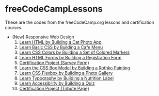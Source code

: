 # freeCodeCampLessons

These are the codes from the freeCodeCamp.org lessons and certification courses.

 - (New) Responsive Web Design
	1. [Learn HTML by Building a Cat Photo App](https://github.com/meemaw2020/freeCodeCampLessons/blob/main/(New)%20Responsive%20Web%20Design/01.%20Learn%20HTML%20by%20Building%20a%20Cat%20Photo%20App)
	2. [Learn Basic CSS by Building a Cafe Menu](https://github.com/meemaw2020/freeCodeCampLessons/blob/main/(New)%20Responsive%20Web%20Design/02.%20Learn%20Basic%20CSS%20by%20Building%20a%20Cafe%20Menu)
	3. [Learn CSS Colors by Building a Set of Colored Markers](https://github.com/meemaw2020/freeCodeCampLessons/blob/main/(New)%20Responsive%20Web%20Design/03.%20Learn%20CSS%20Colors%20by%20Building%20a%20Set%20of%20Colored%20Markers)
	4. [Learn HTML Forms by Building a Registration Form](https://github.com/meemaw2020/freeCodeCampLessons/tree/main/(New)%20Responsive%20Web%20Design/04.%20Learn%20HTML%20Forms%20by%20Building%20a%20Registration%20Form)
	5. [Certification Project (Survey Form)](https://github.com/meemaw2020/freeCodeCampLessons/tree/main/(New)%20Responsive%20Web%20Design/05.%20Certification%20Project%20(Survey%20Form))
	6. [Learn the CSS Box Model by Building a Rothko Painting](https://github.com/meemaw2020/freeCodeCampLessons/tree/meemaw2020-patch-1/(New)%20Responsive%20Web%20Design/06.%20Learn%20the%20CSS%20Box%20Model%20by%20Building%20a%20Rothko%20Painting)
	7. [Learn CSS Flexbox by Building a Photo Gallery](https://github.com/meemaw2020/freeCodeCampLessons/tree/meemaw2020-patch-1/(New)%20Responsive%20Web%20Design/07.%20Learn%20CSS%20Flexbox%20by%20Building%20a%20Photo%20Gallery)
	8. [Learn Typography by Building a Nutrition Label](https://github.com/meemaw2020/freeCodeCampLessons/tree/meemaw2020-patch-1/(New)%20Responsive%20Web%20Design/08.%20Learn%20Typography%20by%20Building%20a%20Nutrition%20Label)
	9. [Learn Accessibility by Building a Quiz](https://github.com/meemaw2020/freeCodeCampLessons/tree/meemaw2020-patch-1/(New)%20Responsive%20Web%20Design/09.%20Learn%20Accessibility%20by%20Building%20a%20Quiz)
	10. [Certification Project (Tribute Page)](https://github.com/meemaw2020/freeCodeCampLessons/tree/meemaw2020-patch-1/(New)%20Responsive%20Web%20Design/10.%20Certification%20Project%20(Tribute%20Page))
